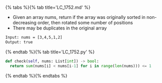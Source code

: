 {% tabs %}{% tab title='LC_1752.md' %}

* Given an array nums, return if the array was originally sorted in non-decreasing order, then rotated some number of positions
* There may be duplicates in the original array

```txt
Input: nums = [3,4,5,1,2]
Output: true
```

{% endtab %}{% tab title='LC_1752.py' %}

```py
def check(self, nums: List[int]) -> bool:
  return sum(nums[i] < nums[i-1] for i in range(len(nums))) <= 1
```

{% endtab %}{% endtabs %}
